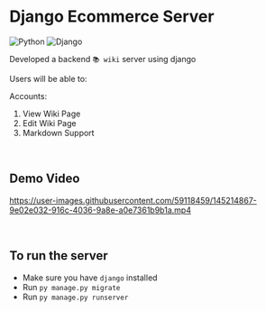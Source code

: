 # Django Ecommerce Server

![Python](https://img.shields.io/badge/-Python-3776AB?style=flat-square&logo=python&logoColor=ffffff)
![Django](https://img.shields.io/badge/-Django-043728?style=flat-square&logo=django)

Developed a backend `📚 wiki` server using django

Users will be able to:

Accounts:

1. View Wiki Page
2. Edit Wiki Page
3. Markdown Support

<br />

## Demo Video

https://user-images.githubusercontent.com/59118459/145214867-9e02e032-916c-4036-9a8e-a0e7361b9b1a.mp4

<br />

## To run the server

- Make sure you have `django` installed
- Run `py manage.py migrate`
- Run `py manage.py runserver`

<br />
